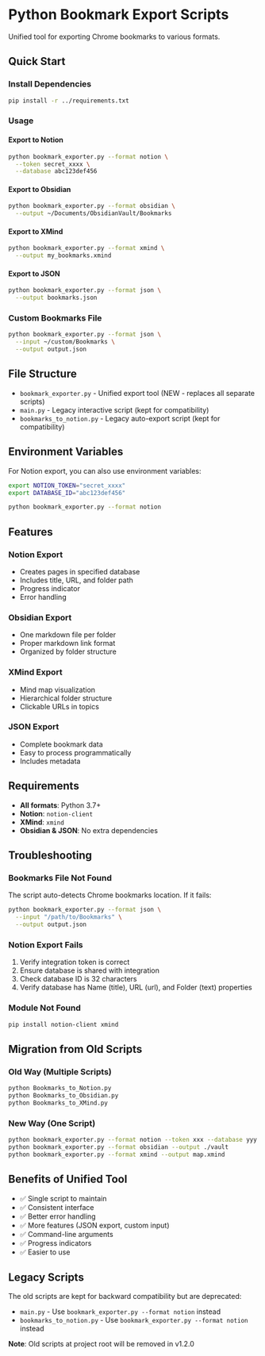 # Python Bookmark Export Scripts

Unified tool for exporting Chrome bookmarks to various formats.

## Quick Start

### Install Dependencies

```bash
pip install -r ../requirements.txt
```

### Usage

#### Export to Notion

```bash
python bookmark_exporter.py --format notion \
  --token secret_xxxx \
  --database abc123def456
```

#### Export to Obsidian

```bash
python bookmark_exporter.py --format obsidian \
  --output ~/Documents/ObsidianVault/Bookmarks
```

#### Export to XMind

```bash
python bookmark_exporter.py --format xmind \
  --output my_bookmarks.xmind
```

#### Export to JSON

```bash
python bookmark_exporter.py --format json \
  --output bookmarks.json
```

### Custom Bookmarks File

```bash
python bookmark_exporter.py --format json \
  --input ~/custom/Bookmarks \
  --output output.json
```

## File Structure

- `bookmark_exporter.py` - Unified export tool (NEW - replaces all separate scripts)
- `main.py` - Legacy interactive script (kept for compatibility)
- `bookmarks_to_notion.py` - Legacy auto-export script (kept for compatibility)

## Environment Variables

For Notion export, you can also use environment variables:

```bash
export NOTION_TOKEN="secret_xxxx"
export DATABASE_ID="abc123def456"

python bookmark_exporter.py --format notion
```

## Features

### Notion Export
- Creates pages in specified database
- Includes title, URL, and folder path
- Progress indicator
- Error handling

### Obsidian Export
- One markdown file per folder
- Proper markdown link format
- Organized by folder structure

### XMind Export
- Mind map visualization
- Hierarchical folder structure
- Clickable URLs in topics

### JSON Export
- Complete bookmark data
- Easy to process programmatically
- Includes metadata

## Requirements

- **All formats**: Python 3.7+
- **Notion**: `notion-client`
- **XMind**: `xmind`
- **Obsidian & JSON**: No extra dependencies

## Troubleshooting

### Bookmarks File Not Found

The script auto-detects Chrome bookmarks location. If it fails:

```bash
python bookmark_exporter.py --format json \
  --input "/path/to/Bookmarks" \
  --output output.json
```

### Notion Export Fails

1. Verify integration token is correct
2. Ensure database is shared with integration
3. Check database ID is 32 characters
4. Verify database has Name (title), URL (url), and Folder (text) properties

### Module Not Found

```bash
pip install notion-client xmind
```

## Migration from Old Scripts

### Old Way (Multiple Scripts)

```bash
python Bookmarks_to_Notion.py
python Bookmarks_to_Obsidian.py
python Bookmarks_to_XMind.py
```

### New Way (One Script)

```bash
python bookmark_exporter.py --format notion --token xxx --database yyy
python bookmark_exporter.py --format obsidian --output ./vault
python bookmark_exporter.py --format xmind --output map.xmind
```

## Benefits of Unified Tool

- ✅ Single script to maintain
- ✅ Consistent interface
- ✅ Better error handling
- ✅ More features (JSON export, custom input)
- ✅ Command-line arguments
- ✅ Progress indicators
- ✅ Easier to use

## Legacy Scripts

The old scripts are kept for backward compatibility but are deprecated:

- `main.py` - Use `bookmark_exporter.py --format notion` instead
- `bookmarks_to_notion.py` - Use `bookmark_exporter.py --format notion` instead

**Note**: Old scripts at project root will be removed in v1.2.0